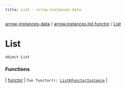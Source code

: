 ```yaml
---
title: List - arrow-instances-data
---
```


[arrow-instances-data](../../index.html) / [arrow.instances.list.functor](../index.html) / [List](./index.html)

# List

`object List`

### Functions

| [functor](functor.html) | `fun functor(): `[`ListKFunctorInstance`](../../arrow.instances/-list-k-functor-instance/index.html) |

